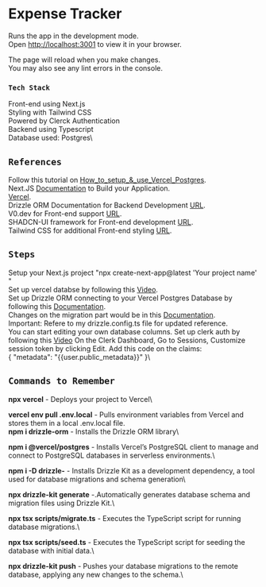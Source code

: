 # Expense Tracker

Runs the app in the development mode.\
Open [http://localhost:3001](http://localhost:3001) to view it in your browser.

The page will reload when you make changes.\
You may also see any lint errors in the console.

### `Tech Stack`
Front-end using Next.js\
Styling with Tailwind CSS\
Powered by Clerck Authentication\
Backend using Typescript\
Database used: Postgres\

## `References`
Follow this tutorial on [How_to_setup_&_use_Vercel_Postgres](https://www.youtube.com/watch?v=_ad99LhxBeQ).\
Next.JS [Documentation](https://nextjs.org/docs/app/building-your-application) to Build your Application.\
[Vercel](https://vercel.com/).\
Drizzle ORM Documentation for Backend Development [URL](https://orm.drizzle.team/learn/guides).\
V0.dev for Front-end support [URL](https://v0.dev/).\
SHADCN-UI framework for Front-end development [URL](https://ui.shadcn.com/docs/).\
Tailwind CSS for additional Front-end styling [URL](https://tailwindcss.com/docs/installation).

## `Steps`
Setup your Next.js project "npx create-next-app@latest 'Your project name' "\
Set up vercel databse by following this [Video](https://www.youtube.com/watch?v=_ad99LhxBeQ).\
Set up Drizzle ORM connecting to your Vercel Postgres Database by following this [Documentation](https://www.fullstackbook.com/blog/nextjs-drizzle-orm-postgresql-vercel-tutorial).\
Changes on the migration part would be in this [Documentation](https://orm.drizzle.team/kit-docs/upgrade-21#how-to-migrate-to-0210).\
Important: Refere to my drizzle.config.ts file for updated reference.\
You can start editing your own database columns.
Set up clerk auth by following this [Video](https://www.youtube.com/watch?v=QstMsE_HbgM&t=78s)
On the Clerk Dashboard, Go to Sessions, Customize session token by clicking Edit. Add this code on the claims:\
{
	"metadata": "{{user.public_metadata}}"
}\


## `Commands to Remember`

__npx vercel__ - Deploys your project to Vercel\

__vercel env pull .env.local__ - Pulls environment variables from Vercel and stores them in a local .env.local file.
\
__npm i drizzle-orm__ - Installs the Drizzle ORM library\

__npm i @vercel/postgres__ - Installs Vercel’s PostgreSQL client to manage and connect to PostgreSQL databases in serverless environments.\

__npm i -D drizzle-__ - Installs Drizzle Kit as a development dependency, a tool used for database migrations and schema generation\

__npx drizzle-kit generate__ -.Automatically generates database schema and migration files using Drizzle Kit.\

__npx tsx scripts/migrate.ts__ - Executes the TypeScript script for running database migrations.\

__npx tsx scripts/seed.ts__ - Executes the TypeScript script for seeding the database with initial data.\

__npx drizzle-kit push__ - Pushes your database migrations to the remote database, applying any new changes to the schema.\